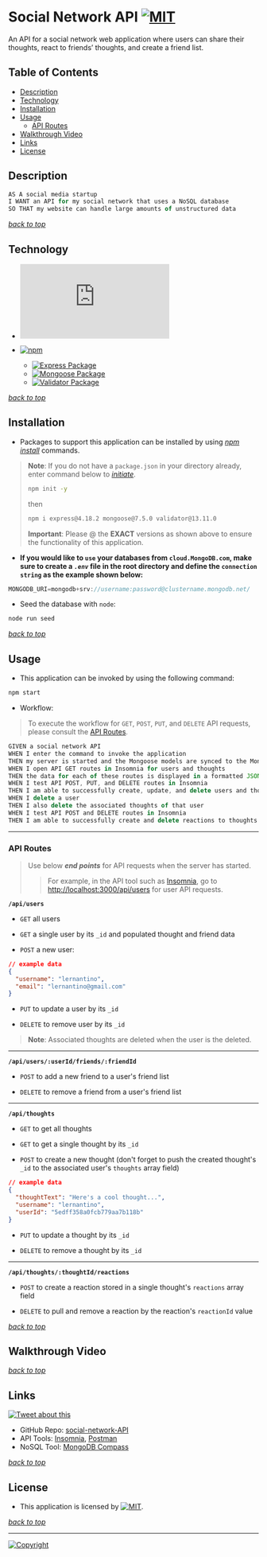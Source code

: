 # Social Network API [![MIT](https://img.shields.io/static/v1.svg?label=📃%20License&message=MIT&color=important)](./LICENSE)

An API for a social network web application where users can share their thoughts, react to friends’ thoughts, and create a friend list.

## Table of Contents

- [Description](#description)
- [Technology](#technology)
- [Installation](#installation)
- [Usage](#usage)
  - [API Routes](#api-routes)
- [Walkthrough Video](#walkthrough-video)
- [Links](#links)
- [License](#license)

## Description

```js
AS A social media startup
I WANT an API for my social network that uses a NoSQL database
SO THAT my website can handle large amounts of unstructured data
```

[_back to top_](#table-of-contents)

## Technology

- [![Node.js](https://img.shields.io/badge/Node.js®-v20.5.1-blue?logo=node.js)](https://nodejs.org/en)

- [![npm](https://img.shields.io/badge/npm-v9.8.1-blue?logo=npm)](https://docs.npmjs.com/cli/v9/)
  - [![Express Package](https://img.shields.io/badge/Express-4.18.2-green?logo=express)](https://www.npmjs.com/package/express)
  - [![Mongoose Package](https://img.shields.io/badge/Mongoose-7.5.0-green?logo=mongoose)](https://mongoosejs.com)
  - [![Validator Package](https://img.shields.io/badge/Validator-13.11.0-green?logo=npm)](https://www.npmjs.com/package/validator)

[_back to top_](#table-of-contents)

## Installation

- Packages to support this application can be installed by using [_npm install_](https://docs.npmjs.com/cli/v9/commands/npm-install) commands.

> **Note**: If you do not have a `package.json` in your directory already, enter command below to [_initiate_](https://docs.npmjs.com/cli/v9/commands/npm-init).
>
> ```bash
> npm init -y
> ```
>
>then
>
> ```bash
> npm i express@4.18.2 mongoose@7.5.0 validator@13.11.0
> ```
>
> **Important**: Please @ the **EXACT** versions as shown above to ensure the functionality of this application.

- **If you would like to `use` your databases from `cloud.MongoDB.com`, make sure to create a _`.env`_ file in the root directory and define the `connection string` as the example shown below:**

```js
MONGODB_URI=mongodb+srv://username:password@clustername.mongodb.net/
```

- Seed the database with `node`:

```bash
node run seed
```

[_back to top_](#table-of-contents)

## Usage

- This application can be invoked by using the following command:

```bash
npm start
```

- Workflow:

>To execute the workflow for `GET`, `POST`, `PUT`, and `DELETE` API requests,  please consult the [API Routes](#api-routes).

```js
GIVEN a social network API
WHEN I enter the command to invoke the application
THEN my server is started and the Mongoose models are synced to the MongoDB database
WHEN I open API GET routes in Insomnia for users and thoughts
THEN the data for each of these routes is displayed in a formatted JSON
WHEN I test API POST, PUT, and DELETE routes in Insomnia
THEN I am able to successfully create, update, and delete users and thoughts in my database.
WHEN I delete a user
THEN I also delete the associated thoughts of that user
WHEN I test API POST and DELETE routes in Insomnia
THEN I am able to successfully create and delete reactions to thoughts and add and remove friends to a user’s friend list
```

---

### API Routes

>Use below _**end points**_ for API requests when the server has started.
>>For example, in the API tool such as [Insomnia](https://insomnia.rest/), go to <http://localhost:3000/api/users> for user API requests.

**`/api/users`**

- `GET` all users

- `GET` a single user by its `_id` and populated thought and friend data

- `POST` a new user:

```json
// example data
{
  "username": "lernantino",
  "email": "lernantino@gmail.com"
}
```

- `PUT` to update a user by its `_id`

- `DELETE` to remove user by its `_id`

>**Note**: Associated thoughts are deleted when the user is the deleted.

---

**`/api/users/:userId/friends/:friendId`**

- `POST` to add a new friend to a user's friend list

- `DELETE` to remove a friend from a user's friend list

---

**`/api/thoughts`**

- `GET` to get all thoughts

- `GET` to get a single thought by its `_id`

- `POST` to create a new thought (don't forget to push the created thought's `_id` to the associated user's `thoughts` array field)

```json
// example data
{
  "thoughtText": "Here's a cool thought...",
  "username": "lernantino",
  "userId": "5edff358a0fcb779aa7b118b"
}
```

- `PUT` to update a thought by its `_id`

- `DELETE` to remove a thought by its `_id`

---

 **`/api/thoughts/:thoughtId/reactions`**

- `POST` to create a reaction stored in a single thought's `reactions` array field

- `DELETE` to pull and remove a reaction by the reaction's `reactionId` value

[_back to top_](#table-of-contents)

## Walkthrough Video

<!-- [![GIF Name](local GIF location)](Video Link) -->

[_back to top_](#table-of-contents)

## Links

[![Tweet about this](https://img.shields.io/static/v1.svg?label=Tweet%20about%20this&message=🎵&color=blue&logo=twitter&style=social)](https://twitter.com/intent/tweet?text=Check%20out%20this%20social%20network%20API%20on%20GitHub:%20https://github.com/Ronin1702/social-network-API)

- GitHub Repo: [social-network-API](https://github.com/Ronin1702/social-network-API)
- API Tools: [Insomnia](https://insomnia.rest/products/insomnia), [Postman](https://www.postman.com/downloads/)
- NoSQL Tool: [MongoDB Compass](https://www.mongodb.com/products/tools/compass)

[_back to top_](#table-of-contents)

## License

- This application is licensed by [![MIT](https://img.shields.io/static/v1.svg?label=📃%20License&message=MIT&color=important)](./LICENSE).

[_back to top_](#table-of-contents)

---

[![Copyright](https://img.shields.io/static/v1.svg?label=Social%20Network%20API%20©️%20&message=%202023%20Kai%20Chen&labelColor=informational&color=033450)](https://kaichen.biz)
